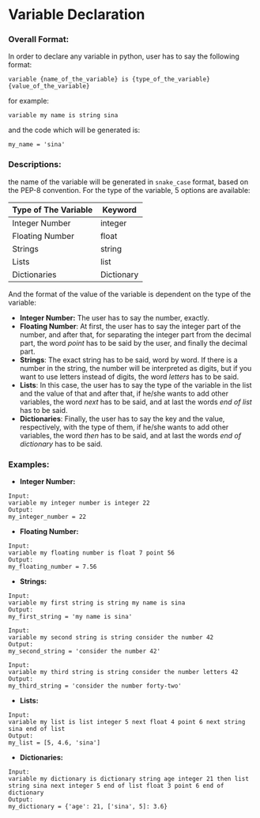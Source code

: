 # Variable Declaration
### Overall Format:
In order to declare any variable in python, user has to say the following format:

    variable {name_of_the_variable} is {type_of_the_variable} {value_of_the_variable}

 for example:

    variable my name is string sina

and the code which will be generated is:

    my_name = 'sina'

### Descriptions:
the name of the variable will be generated in `snake_case` format, based on the PEP-8 convention.
For the type of the variable, 5 options are available:

|Type of The Variable| Keyword    |
|--------------------|------------|
| Integer Number     | integer    |
| Floating Number    | float      |
| Strings            | string     |
| Lists              | list       |
| Dictionaries       | Dictionary |

And the format of the value of the variable is dependent on the type of the variable:

 - **Integer Number:**
 The user has to say the number, exactly.
  - **Floating Number**:
 At first, the user has to say the integer part of the number, and after that, for separating the integer part from the decimal part, the word *point* has to be said by the user, and finally the decimal part.
  - **Strings**:
 The exact string has to be said, word by word. If there is a number in the string, the number will be interpreted as digits, but if you want to use letters instead of digits, the word *letters* has to be said.
  - **Lists**:
 In this case, the user has to say the type of the variable in the list and the value of that and after that, if he/she wants to add other variables, the word *next* has to be said, and at last the words *end of list* has to be said.
  - **Dictionaries**:
 Finally, the user has to say the key and the value, respectively, with the type of them, if he/she wants to add other variables, the word *then* has to be said, and at last the words *end of dictionary* has to be said.

### Examples:
 - **Integer Number:**
```
Input:
variable my integer number is integer 22
Output:
my_integer_number = 22
```
 - **Floating Number:**
```
Input:
variable my floating number is float 7 point 56
Output:
my_floating_number = 7.56
```
 - **Strings:**
```
Input:
variable my first string is string my name is sina
Output:
my_first_string = 'my name is sina'
```
```
Input:
variable my second string is string consider the number 42
Output:
my_second_string = 'consider the number 42'
```
```
Input:
variable my third string is string consider the number letters 42
Output:
my_third_string = 'consider the number forty-two'
```
 - **Lists:**
```
Input:
variable my list is list integer 5 next float 4 point 6 next string sina end of list
Output:
my_list = [5, 4.6, 'sina']
```
 - **Dictionaries:**
```
Input:
variable my dictionary is dictionary string age integer 21 then list string sina next integer 5 end of list float 3 point 6 end of dictionary
Output:
my_dictionary = {'age': 21, ['sina', 5]: 3.6}
```
